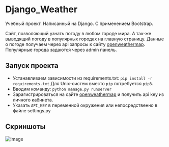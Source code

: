 # Django_Weather

Учебный проект. Написанный на Django. С применением Bootstrap.

Сайт, позволяющий узнать погоду в любом городе мира. А так-же выводящий погоду в популярных городах на главную страницу.
Данные о погоде получаем через api запросы к сайту [openweathermap](https://openweathermap.org/).
Популярные города задаются через admin панель.

## Запуск проекта
   - Устанавливаем зависимости из requirements.txt: `pip install -r requirements.txt` Для Unix-систем вместо `pip` потребуется `pip3`.
   - Вводим команду: `python manage.py runserver`
   - Зарагистрироваться на сайте [openweathermap](https://openweathermap.org/) и получить api key из личного кабинета. 
   - Указать `API_KEY` в переменной окружения или непосредственно в файле settings.py
## Скриншоты
![image](https://user-images.githubusercontent.com/84034483/191239324-97542eab-4a96-4382-90ea-5f1f589d4b8b.png)

